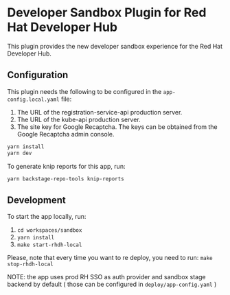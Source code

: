 # Developer Sandbox Plugin for Red Hat Developer Hub

This plugin provides the new developer sandbox experience for the Red Hat Developer Hub.

## Configuration

This plugin needs the following to be configured in the `app-config.local.yaml` file:

1. The URL of the registration-service-api production server.
2. The URL of the kube-api production server.
3. The site key for Google Recaptcha. The keys can be obtained from the Google Recaptcha admin console.

```sh
yarn install
yarn dev
```

To generate knip reports for this app, run:

```sh
yarn backstage-repo-tools knip-reports
```

## Development

To start the app locally, run:

1. `cd workspaces/sandbox`
2. `yarn install`
3. `make start-rhdh-local`

Please, note that every time you want to re deploy, you need to run:
`make stop-rhdh-local`

NOTE: the app uses prod RH SSO as auth provider and sandbox stage backend by default
( those can be configured in `deploy/app-config.yaml` )
